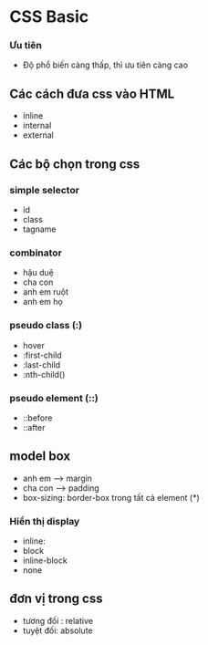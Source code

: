 # CSS Basic

### Ưu tiên

- Độ phổ biến càng thấp, thì ưu tiên càng cao

## Các cách đưa css vào HTML

- inline
- internal
- external

## Các bộ chọn trong css

### simple selector

- id
- class
- tagname

### combinator

- hậu duệ
- cha con
- anh em ruột
- anh em họ

### pseudo class (:)

- hover
- :first-child
- :last-child
- :nth-child()

### pseudo element (::)

- ::before
- ::after

## model box

- anh em --> margin
- cha con --> padding
- box-sizing: border-box trong tất cả element (\*)

### Hiển thị display

- inline:
- block
- inline-block
- none

## đơn vị trong css

- tương đối : relative
- tuyệt đối: absolute
